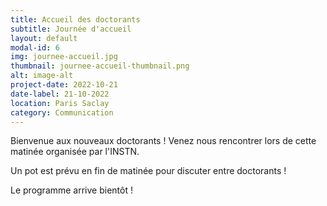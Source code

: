 ```yaml
---
title: Accueil des doctorants
subtitle: Journée d'accueil
layout: default
modal-id: 6
img: journee-accueil.jpg
thumbnail: journee-accueil-thumbnail.png
alt: image-alt
project-date: 2022-10-21
date-label: 21-10-2022
location: Paris Saclay
category: Communication
---
```

Bienvenue aux nouveaux doctorants ! Venez nous rencontrer lors de cette matinée organisée par l'INSTN.

Un pot est prévu en fin de matinée pour discuter entre doctorants !

Le programme arrive bientôt !